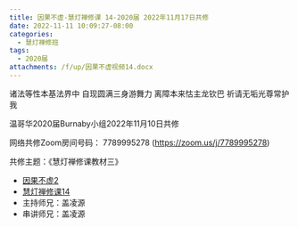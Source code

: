 ```yaml
---
title: 因果不虚-慧灯禅修课 14-2020届 2022年11月17日共修
date: 2022-11-11 10:09:27-08:00
categories:
  - 慧灯禅修班
tags:
  - 2020届
attachments: /f/up/因果不虚视频14.docx
---
```

诸法等性本基法界中 自现圆满三身游舞力
离障本来怙主龙钦巴 祈请无垢光尊常护我

温哥华2020届Burnaby小组2022年11月10日共修

网络共修Zoom房间号码： 7789995278 (<https://zoom.us/j/7789995278>)

共修主题：《慧灯禅修课教材三》

* [因果不虚2](/f/up/因果不虚视频14.docx)
* [慧灯禅修课14](https://www.youtube.com/watch?v=m2CaodXFA28&ab_channel=%E6%85%A7%E7%81%AF%E4%B9%8B%E5%85%89%E7%BD%91%E7%AB%99)
* 主持师兄：盖凌源
* 串讲师兄：盖凌源
